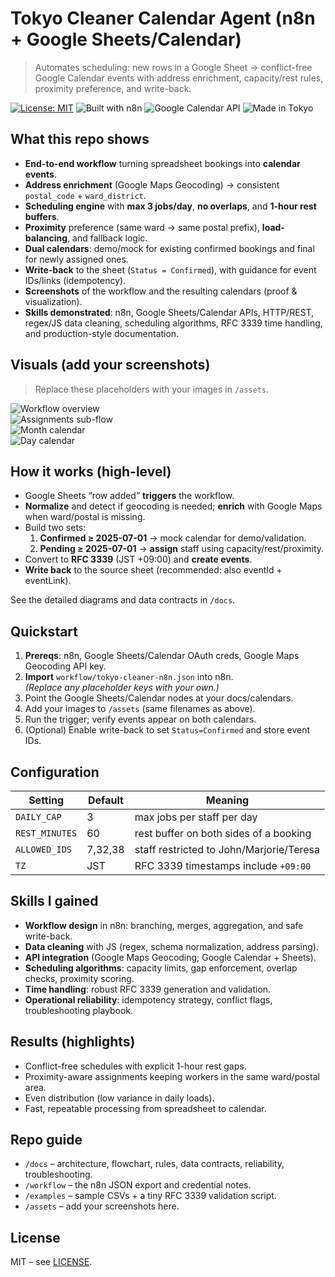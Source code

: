 # Tokyo Cleaner Calendar Agent (n8n + Google Sheets/Calendar)

> Automates scheduling: new rows in a Google Sheet → conflict-free Google Calendar events with address enrichment, capacity/rest rules, proximity preference, and write-back.

[![License: MIT](https://img.shields.io/badge/License-MIT-green.svg)](LICENSE)
![Built with n8n](https://img.shields.io/badge/built%20with-n8n-blue)
![Google Calendar API](https://img.shields.io/badge/API-Google%20Calendar-lightgrey)
![Made in Tokyo](https://img.shields.io/badge/Timezone-Asia%2FTokyo-important)

## What this repo shows
- **End-to-end workflow** turning spreadsheet bookings into **calendar events**.
- **Address enrichment** (Google Maps Geocoding) → consistent `postal_code` + `ward_district`.
- **Scheduling engine** with **max 3 jobs/day**, **no overlaps**, and **1-hour rest buffers**.
- **Proximity** preference (same ward → same postal prefix), **load-balancing**, and fallback logic.
- **Dual calendars**: demo/mock for existing confirmed bookings and final for newly assigned ones.
- **Write-back** to the sheet (`Status = Confirmed`), with guidance for event IDs/links (idempotency).
- **Screenshots** of the workflow and the resulting calendars (proof & visualization).
- **Skills demonstrated**: n8n, Google Sheets/Calendar APIs, HTTP/REST, regex/JS data cleaning,
  scheduling algorithms, RFC 3339 time handling, and production-style documentation.

## Visuals (add your screenshots)
> Replace these placeholders with your images in `/assets`.

![Workflow overview](assets/workflow-overview.png "n8n pipeline")  
![Assignments sub-flow](assets/workflow-assignments.png "assignment logic and merges")  
![Month calendar](assets/calendar-month.png "resulting events across the month")  
![Day calendar](assets/calendar-day.png "no overlaps + rest gaps")

## How it works (high-level)
- Google Sheets “row added” **triggers** the workflow.
- **Normalize** and detect if geocoding is needed; **enrich** with Google Maps when ward/postal is missing.
- Build two sets:
  1) **Confirmed ≥ 2025-07-01** → mock calendar for demo/validation.
  2) **Pending ≥ 2025-07-01** → **assign** staff using capacity/rest/proximity.
- Convert to **RFC 3339** (JST +09:00) and **create events**.
- **Write back** to the source sheet (recommended: also eventId + eventLink).

See the detailed diagrams and data contracts in `/docs`.

## Quickstart
1. **Prereqs**: n8n, Google Sheets/Calendar OAuth creds, Google Maps Geocoding API key.
2. **Import** `workflow/tokyo-cleaner-n8n.json` into n8n.  
   *(Replace any placeholder keys with your own.)*
3. Point the Google Sheets/Calendar nodes at your docs/calendars.
4. Add your images to `/assets` (same filenames as above).
5. Run the trigger; verify events appear on both calendars.
6. (Optional) Enable write-back to set `Status=Confirmed` and store event IDs.

## Configuration
| Setting           | Default | Meaning                                   |
|-------------------|---------|-------------------------------------------|
| `DAILY_CAP`       | 3       | max jobs per staff per day                |
| `REST_MINUTES`    | 60      | rest buffer on both sides of a booking    |
| `ALLOWED_IDS`     | 7,32,38 | staff restricted to John/Marjorie/Teresa  |
| `TZ`              | JST     | RFC 3339 timestamps include `+09:00`      |

## Skills I gained
- **Workflow design** in n8n: branching, merges, aggregation, and safe write-back.
- **Data cleaning** with JS (regex, schema normalization, address parsing).
- **API integration** (Google Maps Geocoding; Google Calendar + Sheets).
- **Scheduling algorithms**: capacity limits, gap enforcement, overlap checks, proximity scoring.
- **Time handling**: robust RFC 3339 generation and validation.
- **Operational reliability**: idempotency strategy, conflict flags, troubleshooting playbook.

## Results (highlights)
- Conflict-free schedules with explicit 1-hour rest gaps.
- Proximity-aware assignments keeping workers in the same ward/postal area.
- Even distribution (low variance in daily loads).
- Fast, repeatable processing from spreadsheet to calendar.

## Repo guide
- `/docs` – architecture, flowchart, rules, data contracts, reliability, troubleshooting.
- `/workflow` – the n8n JSON export and credential notes.
- `/examples` – sample CSVs + a tiny RFC 3339 validation script.
- `/assets` – add your screenshots here.

## License
MIT – see [LICENSE](LICENSE).
